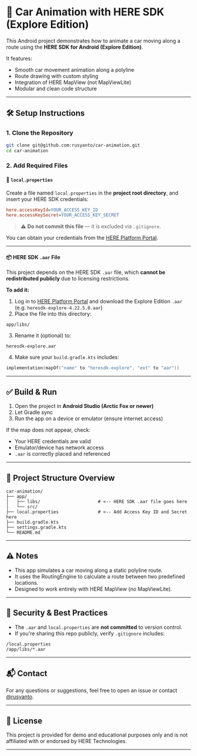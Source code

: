 # 🚗 Car Animation with HERE SDK (Explore Edition)

This Android project demonstrates how to animate a car moving along a route using the **HERE SDK for Android (Explore Edition)**.

It features:

- Smooth car movement animation along a polyline
- Route drawing with custom styling
- Integration of HERE MapView (not MapViewLite)
- Modular and clean code structure

---

## 🛠️ Setup Instructions

### 1. Clone the Repository

```bash
git clone git@github.com:rusyanto/car-animation.git
cd car-animation
```

### 2. Add Required Files

#### 🔐 `local.properties`

Create a file named `local.properties` in the **project root directory**, and insert your HERE SDK credentials:

```ini
here.accessKeyId=YOUR_ACCESS_KEY_ID
here.accessKeySecret=YOUR_ACCESS_KEY_SECRET
```
> ⚠️ **Do not commit this file** — it is excluded via `.gitignore`.

You can obtain your credentials from the [HERE Platform Portal](https://platform.here.com/).

---

#### 📦 HERE SDK `.aar` File

This project depends on the HERE SDK `.aar` file, which **cannot be redistributed publicly** due to licensing restrictions.

**To add it:**

1. Log in to [HERE Platform Portal](https://platform.here.com/) and download the Explore Edition `.aar` (e.g. `heresdk-explore-4.22.5.0.aar`)
2. Place the file into this directory:
```
app/libs/
```
3. Rename it (optional) to:
```
heresdk-explore.aar
```
4. Make sure your `build.gradle.kts` includes:
```kotlin
implementation(mapOf("name" to "heresdk-explore", "ext" to "aar"))
```

---

## ✅ Build & Run

1. Open the project in **Android Studio (Arctic Fox or newer)**
2. Let Gradle sync
3. Run the app on a device or emulator (ensure internet access)

If the map does not appear, check:

* Your HERE credentials are valid
* Emulator/device has network access
* `.aar` is correctly placed and referenced

---

## 📁 Project Structure Overview

```
car-animation/
├── app/
│   ├── libs/                      # <-- HERE SDK .aar file goes here
│   └── src/
├── local.properties               # <-- Add Access Key ID and Secret here
├── build.gradle.kts
├── settings.gradle.kts
└── README.md
```

---

## ⚠️ Notes

* This app simulates a car moving along a static polyline route.
* It uses the RoutingEngine to calculate a route between two predefined locations.
* Designed to work entirely with HERE MapView (no MapViewLite).

---

## 🔐 Security & Best Practices

* The `.aar` and `local.properties` are **not committed** to version control.
* If you're sharing this repo publicly, verify `.gitignore` includes:

```
/local.properties
/app/libs/*.aar
```

---

## 📬 Contact

For any questions or suggestions, feel free to open an issue or contact [@rusyanto](https://github.com/rusyanto).

---

## 📃 License

This project is provided for demo and educational purposes only and is not affiliated with or endorsed by HERE Technologies.

---
